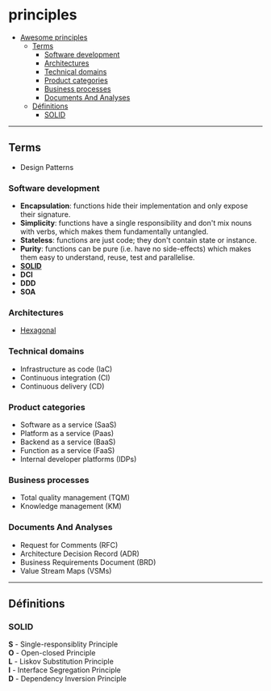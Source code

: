 # principles

- [Awesome principles](#awesome-principles)
  - [Terms](#terms)
    - [Software development](#software-development)
    - [Architectures](#architectures)
    - [Technical domains](#technical-domains)
    - [Product categories](#product-categories)
    - [Business processes](#business-processes)
    - [Documents And Analyses](#documents-and-analyses)
  - [Définitions](#définitions)
    - [SOLID](#solid)

-----------------------------------------------------------------------------------------

## Terms

- Design Patterns


### Software development

- **Encapsulation**: functions hide their implementation and only expose their signature.
- **Simplicity**: functions have a single responsibility and don't mix nouns with verbs, which makes them fundamentally untangled.
- **Stateless**: functions are just code; they don't contain state or instance.
- **Purity**: functions can be pure (i.e. have no side-effects) which makes them easy to understand, reuse, test and parallelise.
- **[SOLID](#solid)**
- **DCI**
- **DDD**
- **SOA**


### Architectures

- [Hexagonal](https://en.wikipedia.org/wiki/Hexagonal_architecture_(software))




### Technical domains

- Infrastructure as code (IaC)
- Continuous integration (CI)
- Continuous delivery (CD)

### Product categories

- Software as a service (SaaS)
- Platform as a service (Paas)
- Backend as a service (BaaS)
- Function as a service (FaaS)
- Internal developer platforms (IDPs)

### Business processes

- Total quality management (TQM)
- Knowledge management (KM)

### Documents And Analyses

- Request for Comments (RFC)
- Architecture Decision Record (ADR)
- Business Requirements Document (BRD)
- Value Stream Maps (VSMs)

-----------------------------------------------------------------------------------------

## Définitions

### SOLID

**S** - Single-responsiblity Principle  
**O** - Open-closed Principle  
**L** - Liskov Substitution Principle  
**I** - Interface Segregation Principle  
**D** - Dependency Inversion Principle



